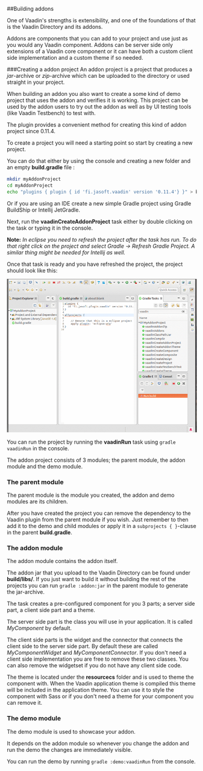 ##Building addons

One of Vaadin's strengths is extensibility, and one of the foundations of that is the Vaadin Directory and its addons.

Addons are components that you can add to your project and use just as you would any Vaadin component. Addons can be server side only extensions of a Vaadin core component or it can have both a custom client side implementation and a custom theme if so needed.

###Creating a addon project
An addon project is a project that produces a *jar*-archive or *zip*-archive which can be uploaded to the directory or used straight in your project. 

When building an addon you  also want to create a some kind of demo project that uses the addon and verifies it is working. This project can be used by the addon users to try out the addon as well as by UI testing tools (like Vaadin Testbench) to test with.

The plugin provides a convenient method for creating this kind of addon project since 0.11.4.

To create a project you will need a starting point so start by creating a new project. 

You can do that either by using the console and creating a new folder and an empty **build.gradle** file :

```bash
mkdir myAddonProject
cd myAddonProject
echo "plugins { plugin { id 'fi.jasoft.vaadin' version '0.11.4'} }" > build.gradle
```

Or if you are using an IDE create a new simple Gradle project using Gradle BuildShip or Intellij JetGradle.

Next, run the **vaadinCreateAddonProject** task either by double clicking on the task or typing it in the console. 

**Note:**
*In eclipse you need to refresh the project after the task has run. To do that right click on the project and select Gradle -> Refresh Gradle Project. A similar thing  might be needed for Intellij as well.*

Once that task is ready and you have refreshed the project, the project should look like this:

![Empty Project](images/GradleAddonProject.gif)

You can run the project by running the **vaadinRun** task using ``gradle vaadinRun`` in the console.

The addon project consists of 3 modules; the parent module, the addon module and the demo module.


### The parent module

The parent module is the module you created, the addon and demo modules are its children.

After you have created the project you can remove the dependency to the Vaadin plugin from the parent module if you wish. Just remember to then add it to the demo and child modules or apply it in a ``subprojects { }``-clause in the parent **build.gradle**.

### The addon module

The addon module contains the addon itself. 

The addon jar that you upload to the Vaadin Directory can be found under **build/libs/**. If you just want to build it without building the rest of the projects you can run ``gradle :addon:jar`` in the parent module to generate the jar-archive.

The task creates a pre-configured component for you 3 parts; a server side part, a client side part and a theme.

The server side part is the class you will use in your application. It is called *MyComponent* by default.

The client side parts is the widget and the connector that connects the client side to the server side part. By default these are called *MyComponentWidget* and *MyComponentConnector*. If you don't need a client side implementation you are free to remove these two classes. You can also remove the widgetset if you do not have any client side code.

The theme is located under the **resourcecs** folder and is used to theme the component with. When the Vaadin application theme is compiled this theme will be included in the application theme. You can use it to style the component with Sass or if you don't need a theme for your component you can remove it.

### The demo module

The demo module is used to showcase your addon. 

It depends on the addon module so whenever you change the addon and run the demo the changes are immediately visible.

You can run the demo by running ``gradle :demo:vaadinRun`` from the console.

 

